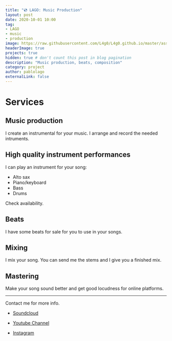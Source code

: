 ```yaml
---
title: "💿 LAGO: Music Production"
layout: post
date: 2020-10-01 10:00
tag:
- LAGO
- music
- production
image: https://raw.githubusercontent.com/L4g0/L4g0.github.io/master/assets/images/YTLAGO.png
headerImage: true
projects: true
hidden: true # don't count this post in blog pagination
description: "Music production, beats, composition"
category: project
author: pablolago
externalLink: false
---
```

# Services
## Music production
I create an instrumental for your music. I arrange and record the needed intruments.

## High quality instrument performances
I can play an instrument for your song:
- Alto sax
- Piano/keyboard
- Bass
- Drums

Check availability.

## Beats
I have some beats for sale for you to use in your songs.

## Mixing
I mix your song. You can send me the stems and I give you a finished mix.

## Mastering
Make your song sound better and get good locudness for online platforms.

---
Contact me for more info.

- [Soundcloud](https://soundcloud.com/soylago/)

- [Youtube Channel](https://www.youtube.com/channel/UCLa6JuCw3ND4arrhQngJyvQ)

- [Instagram](https://instagram.com/lagoproduce)

